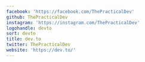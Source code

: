 ```yaml
---
facebook: 'https://facebook.com/ThePracticalDev'
github: ThePracticalDev
instagram: 'https://instagram.com/ThePracticalDev'
logohandle: devto
sort: devto
title: dev.to
twitter: ThePracticalDev
website: 'https://dev.to/'
---
```

